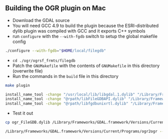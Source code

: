 ## Building the OGR plugin on Mac

- Download the GDAL source
- You will need GCC 4.9 to build the plugin because the ESRI-distributed dylib plugin was compiled with GCC and it exports C++ symbols
- run `configure` with the `--with-fgdb` switch to setup the global makefile config

```sh
./configure --with-fgdb="$HOME/local/filegdb"
```

- `cd ./ogr/ogrsf_frmts/filegdb`
- Patch the `GNUMakefile` with the contents of `GNUMakefile` in this directory (overwrite file)
- Run the commands in the `build` file in this directory

```sh
make plugin

install_name_tool -change "/usr/local/lib/libgdal.1.dylib" "/Library/Frameworks/GDAL.framework/Versions/Current/GDAL" ogr_FileGDB.dylib
install_name_tool -change "@rpath/libFileGDBAPI.dylib" "/Library/Frameworks/GDAL.framework/Versions/Current/PlugIns/libFileGDBAPI.dylib" ogr_FileGDB.dylib
install_name_tool -change "@rpath/libfgdbunixrtl.dylib" "/Library/Frameworks/GDAL.framework/Versions/Current/PlugIns/libfgdbunixrtl.dylib" ogr_FileGDB.dylib
```

- Test it out

```sh
cp ogr_FileGDB.dylib /Library/Frameworks/GDAL.framework/Versions/Current/PlugIns

/Library/Frameworks/GDAL.framework/Versions/Current/Programs/ogr2ogr --formats | grep FileGDB
```
